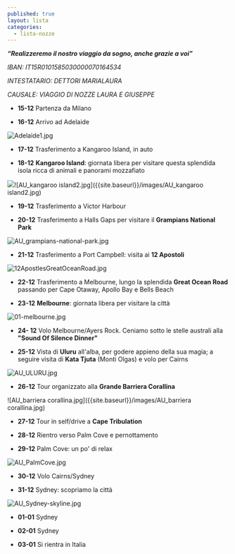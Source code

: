 ```yaml
---
published: true
layout: lista
categories:
  - lista-nozze
---
```


_**“Realizzeremo il nostro viaggio da sogno, anche grazie a voi”**_


<address>
  
IBAN: IT15R0101585030000070164534 <br/>

INTESTATARIO: DETTORI MARIALAURA <br/>

CAUSALE: VIAGGIO DI NOZZE LAURA E GIUSEPPE <br/>

</address>


- **15-12** 		Partenza da Milano

- **16-12**		Arrivo ad Adelaide

![Adelaide1.jpg]({{site.baseurl}}/images/Adelaide1.jpg)

- **17-12**		Trasferimento a Kangaroo Island, in auto

- **18-12**		**Kangaroo Island**: giornata libera per visitare questa splendida isola ricca di animali e panorami mozzafiato

![]({{site.baseurl}}/images/AU_kangaroo%20island2.jpg)![AU_kangaroo island2.jpg]({{site.baseurl}}/images/AU_kangaroo island2.jpg)

- **19-12**		Trasferimento a Victor Harbour

- **20-12**		Trasferimento a Halls Gaps per visitare il **Grampians National Park**

![AU_grampians-national-park.jpg]({{site.baseurl}}/images/AU_grampians-national-park.jpg)

- **21-12**		Trasferimento a Port Campbell: visita ai **12 Apostoli**

![12ApostlesGreatOceanRoad.jpg]({{site.baseurl}}/images/12ApostlesGreatOceanRoad.jpg)

- **22-12**		Trasferimento a Melbourne, lungo la splendida **Great Ocean Road** passando per Cape Otaway, Apollo Bay e Bells Beach
	
- **23-12**		**Melbourne**: giornata libera per visitare la città

![01-melbourne.jpg]({{site.baseurl}}/images/01-melbourne.jpg)

- **24- 12**		Volo Melbourne/Ayers Rock. Ceniamo sotto le stelle australi alla **"Sound Of Silence Dinner"**

- **25-12**		Vista di **Uluru** all'alba, per godere appieno della sua magia; a seguire visita di **Kata Tjuta** (Monti Olgas) e volo per Cairns

![AU_ULURU.jpg]({{site.baseurl}}/images/AU_ULURU.jpg)

- **26-12**		Tour organizzato alla **Grande Barriera Corallina**

![AU_barriera corallina.jpg]({{site.baseurl}}/images/AU_barriera corallina.jpg)

- **27-12**		Tour in self/drive a **Cape Tribulation**

- **28-12**		Rientro verso Palm Cove e pernottamento

- **29-12**		Palm Cove: un po' di relax

![AU_PalmCove.jpg]({{site.baseurl}}/images/AU_PalmCove.jpg)
		
- **30-12**		Volo Cairns/Sydney

- **31-12**		Sydney: scopriamo la città

![AU_Sydney-skyline.jpg]({{site.baseurl}}/images/AU_Sydney-skyline.jpg)

- **01-01**	 	Sydney

- **02-01**		Sydney
			
- **03-01**		Si rientra in Italia
